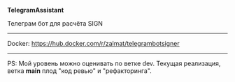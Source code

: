 **TelegramAssistant**

Телеграм бот для расчёта SIGN
***
Docker: https://hub.docker.com/r/zalmat/telegrambotsigner
***
 
PS: Мой уровень можно оценивать по ветке dev.
Текущая реализация, ветка **main** плод "код ревью" и "рефакторинга".
